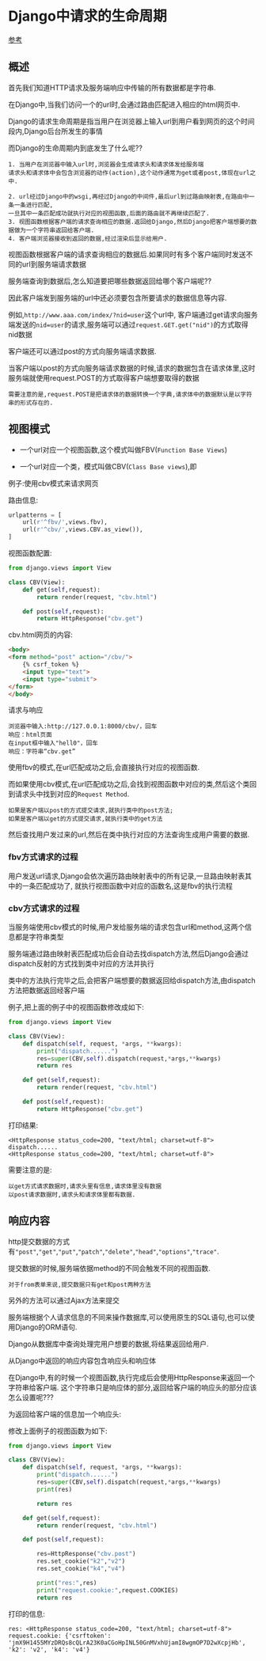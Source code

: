 # Django中请求的生命周期

[参考]((https://www.cnblogs.com/renpingsheng/p/7534897.html))

## 概述

首先我们知道HTTP请求及服务端响应中传输的所有数据都是字符串.

在Django中,当我们访问一个的url时,会通过路由匹配进入相应的html网页中.

Django的请求生命周期是指当用户在浏览器上输入url到用户看到网页的这个时间段内,Django后台所发生的事情

而Django的生命周期内到底发生了什么呢??

```
1. 当用户在浏览器中输入url时,浏览器会生成请求头和请求体发给服务端
请求头和请求体中会包含浏览器的动作(action),这个动作通常为get或者post,体现在url之中.

2. url经过Django中的wsgi,再经过Django的中间件,最后url到过路由映射表,在路由中一条一条进行匹配,
一旦其中一条匹配成功就执行对应的视图函数,后面的路由就不再继续匹配了.
3. 视图函数根据客户端的请求查询相应的数据.返回给Django,然后Django把客户端想要的数据做为一个字符串返回给客户端.
4. 客户端浏览器接收到返回的数据,经过渲染后显示给用户.
```

视图函数根据客户端的请求查询相应的数据后.如果同时有多个客户端同时发送不同的url到服务端请求数据

服务端查询到数据后,怎么知道要把哪些数据返回给哪个客户端呢??

因此客户端发到服务端的url中还必须要包含所要请求的数据信息等内容.

例如,`http://www.aaa.com/index/?nid=user`这个url中,
客户端通过get请求向服务端发送的`nid=user`的请求,服务端可以通过`request.GET.get("nid")`的方式取得nid数据

客户端还可以通过post的方式向服务端请求数据.

当客户端以post的方式向服务端请求数据的时候,请求的数据包含在请求体里,这时服务端就使用request.POST的方式取得客户端想要取得的数据

```
需要注意的是,request.POST是把请求体的数据转换一个字典,请求体中的数据默认是以字符串的形式存在的.
```

## 视图模式

- 一个url对应一个视图函数,这个模式叫做FBV(`Function Base Views`)

- 一个url对应一个类，模式叫做CBV(`Class Base views`),即

例子:使用cbv模式来请求网页

路由信息:

```python
urlpatterns = [
    url(r'^fbv/',views.fbv),
    url(r'^cbv/',views.CBV.as_view()),
]
```

视图函数配置:

```python
from django.views import View

class CBV(View):
    def get(self,request):
        return render(request, "cbv.html")

    def post(self,request):
        return HttpResponse("cbv.get")
```

cbv.html网页的内容:

```html
<body>
<form method="post" action="/cbv/">
    {% csrf_token %}
    <input type="text">
    <input type="submit">
</form>
</body>
```

请求与响应

```
浏览器中输入:http://127.0.0.1:8000/cbv/，回车
响应：html页面
在input框中输入"hell0"，回车
响应：字符串“cbv.get”
```

使用fbv的模式,在url匹配成功之后,会直接执行对应的视图函数.

而如果使用cbv模式,在url匹配成功之后,会找到视图函数中对应的类,然后这个类回到请求头中找到对应的`Request Method`.

```
如果是客户端以post的方式提交请求,就执行类中的post方法;
如果是客户端以get的方式提交请求,就执行类中的get方法
```

然后查找用户发过来的url,然后在类中执行对应的方法查询生成用户需要的数据.

### fbv方式请求的过程

用户发送url请求,Django会依次遍历路由映射表中的所有记录,一旦路由映射表其中的一条匹配成功了,
就执行视图函数中对应的函数名,这是fbv的执行流程

### cbv方式请求的过程

当服务端使用cbv模式的时候,用户发给服务端的请求包含url和method,这两个信息都是字符串类型

服务端通过路由映射表匹配成功后会自动去找dispatch方法,然后Django会通过dispatch反射的方式找到类中对应的方法并执行

类中的方法执行完毕之后,会把客户端想要的数据返回给dispatch方法,由dispatch方法把数据返回经客户端

例子,把上面的例子中的视图函数修改成如下:

```python
from django.views import View

class CBV(View):
    def dispatch(self, request, *args, **kwargs):
        print("dispatch......")
        res=super(CBV,self).dispatch(request,*args,**kwargs)
        return res

    def get(self,request):
        return render(request, "cbv.html")

    def post(self,request):
        return HttpResponse("cbv.get")
```

打印结果:

```
<HttpResponse status_code=200, "text/html; charset=utf-8">
dispatch......
<HttpResponse status_code=200, "text/html; charset=utf-8">
```

需要注意的是:

```
以get方式请求数据时,请求头里有信息,请求体里没有数据
以post请求数据时,请求头和请求体里都有数据.    
```

## 响应内容

http提交数据的方式有`"post"`,`"get"`,`"put"`,`"patch"`,`"delete"`,`"head"`,`"options"`,`"trace"`.

提交数据的时候,服务端依据method的不同会触发不同的视图函数.

```
对于from表单来说,提交数据只有get和post两种方法
```

另外的方法可以通过Ajax方法来提交

服务端根据个人请求信息的不同来操作数据库,可以使用原生的SQL语句,也可以使用Django的ORM语句.

Django从数据库中查询处理完用户想要的数据,将结果返回给用户.

从Django中返回的响应内容包含响应头和响应体

在Django中,有的时候一个视图函数,执行完成后会使用HttpResponse来返回一个字符串给客户端.
这个字符串只是响应体的部分,返回给客户端的响应头的部分应该怎么设置呢???

为返回给客户端的信息加一个响应头:

修改上面例子的视图函数为如下:

```python
from django.views import View

class CBV(View):
    def dispatch(self, request, *args, **kwargs):
        print("dispatch......")
        res=super(CBV,self).dispatch(request,*args,**kwargs)
        print(res)

        return res

    def get(self,request):
        return render(request, "cbv.html")

    def post(self,request):

        res=HttpResponse("cbv.post")
        res.set_cookie("k2","v2")
        res.set_cookie("k4","v4")

        print("res:",res)
        print("request.cookie:",request.COOKIES)
        return res
```

打印的信息:

```
res: <HttpResponse status_code=200, "text/html; charset=utf-8">
request.cookie: {'csrftoken': 'jmX9H1455MYzDRQs8cQLrA23K0aCGoHpINL50GnMVxhUjamI8wgmOP7D2wXcpjHb', 'k2': 'v2', 'k4': 'v4'}
```